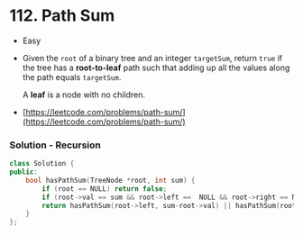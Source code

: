 # 112. Path Sum

* Easy
*   Given the `root` of a binary tree and an integer `targetSum`, return `true` if the tree has a **root-to-leaf** path such that adding up all the values along the path equals `targetSum`.

    A **leaf** is a node with no children.
* [https://leetcode.com/problems/path-sum/](https://leetcode.com/problems/path-sum/)

### Solution - Recursion

```cpp
class Solution {
public:
    bool hasPathSum(TreeNode *root, int sum) {
        if (root == NULL) return false;
        if (root->val == sum && root->left ==  NULL && root->right == NULL) return true;
        return hasPathSum(root->left, sum-root->val) || hasPathSum(root->right,sum-root->val);
    }
};
```
